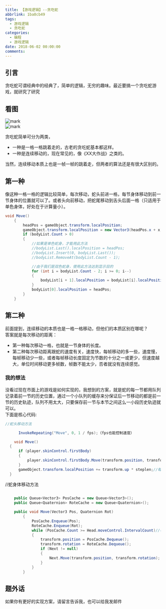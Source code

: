 ```yaml
---
title: 【游戏逻辑】--贪吃蛇
abbrlink: 1ba8cb49
tags:
  - 游戏逻辑
  - 贪吃蛇
categories:
  - 编程
  - 游戏逻辑
date: 2018-06-02 00:00:00
comments:
---
```


##  引言  

贪吃蛇可谓经典中的经典了，简单的逻辑，无穷的趣味。最近要搞一个贪吃蛇游戏，就研究了研究  
<!-- more -->
## 看图

![mark](/../../Photos/180617/Cf2lcDhBmm.gif)  
![mark](/../../Photos/180617/FkkHajKkCD.gif)

贪吃蛇简单可分为两类，
* 一种是一格一格跳着走的，古老的贪吃蛇基本都这样。
* 一种是连续移动的，现在常见的，像《XX大作战》之类的。  

当然，连续移动本质上也是一帧一帧的跳着走，但两者的算法还是有很大区别的。  

## 第一种
像这种一格一格的逻辑比较简单，每次移动，蛇头前进一格，每节身体移动到前一节身体的位置就可以了。或者头向前移动，把蛇尾移动到舌头后面一格（只适用于单色身体，好处在于计算量小）。

```C#
void Move()
    {
        headPos = gameObject.transform.localPosition;                                               //保存下来蛇头移动前的位置
        gameObject.transform.localPosition = new Vector3(headPos.x + x, headPos.y + y, headPos.z);  //蛇头向期望位置移动
        if (bodyList.Count > 0)
        {
            //如果是单色蛇身，才能用此方法
            //bodyList.Last().localPosition = headPos;                                              //将蛇尾移动到蛇头移动前的位置
            //bodyList.Insert(0, bodyList.Last());                                                  //将蛇尾在List中的位置更新到最前
            //bodyList.RemoveAt(bodyList.Count - 1);                                                //移除List最末尾的蛇尾引用

            //由于我们是双色蛇身，使用此方法达到显示目的
            for (int i = bodyList.Count - 2; i >= 0; i--)                                           //从后往前开始移动蛇身
            {
                bodyList[i + 1].localPosition = bodyList[i].localPosition;                          //每一个蛇身都移动到它前面一个节点的位置
            }
            bodyList[0].localPosition = headPos;                                                    //第一个蛇身移动到蛇头移动前的位置
        }
    }
```

## 第二种
 前面提到，连续移动的本质也是一格一格移动，但他们的本质区别在哪呢？  
 答案就是每次移动的距离：
 * 第一种每次移动一格，也就是一节身体的长度。
 * 第二种每次移动距离跟蛇的速度有关，速度快，每帧移动的多一些，速度慢，每帧移动少一些，或者每帧移动长度固定为节数的十分之一或更少，但速度越大，单位时间移动更多帧数，帧数不能太少，否者就没有连续感觉。  

 ### 我的想法  
  没看过现在市面上的游戏是如何实现的，我想到的方案，就是蛇的每一节都用队列记录着前一节的历史位置，通过一个小队列的缓存来分保证后一节移动的都是前一节的历史轨迹，队列不用太大，只要保存前一节与本节之间这么一小段历史轨迹就可以。  
  下面是核心代码:

  ```C#
  //蛇头移动方法

        InvokeRepeating("Move", 0, 1 / fps);（fps也能控制速度）

      void Move()
    {        
        if (player.skinControl.firstBody)
        {
            player.skinControl.firstBody.Move(transform.position, transform.rotation);
        }
        gameObject.transform.localPosition += transform.up * steplen;//每帧距离（用来控制速度）
    }


  ```

//蛇身体移动方法
```C#
  
    public Queue<Vector3> PosCache = new Queue<Vector3>();
    public Queue<Quaternion> RoteCache = new Queue<Quaternion>();

    public void Move(Vector3 Pos, Quaternion Rot)
        {
            PosCache.Enqueue(Pos);
            RoteCache.Enqueue(Rot);
            while (PosCache.Count >= Head.moveControl.IntervalCount)//(IntervalCount:历史记录点个数，可以控制蛇的伸缩，也就是每一节之间的距离，同时也与steplen有关)
            {
                transform.position = PosCache.Dequeue();
                transform.rotation = RoteCache.Dequeue();
                if (Next != null)
                {
                    Next.Move(transform.position, transform.rotation);
                }
            }
        }

```  

  ## 题外话

  如果你有更好的实现方案，请留言告诉我，也可以给我发邮件